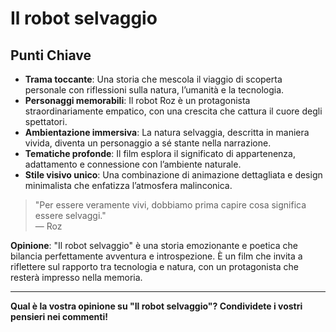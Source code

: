 # Il robot selvaggio

## Punti Chiave

- **Trama toccante**: Una storia che mescola il viaggio di scoperta personale con riflessioni sulla natura, l’umanità e la tecnologia.
- **Personaggi memorabili**: Il robot Roz è un protagonista straordinariamente empatico, con una crescita che cattura il cuore degli spettatori.
- **Ambientazione immersiva**: La natura selvaggia, descritta in maniera vivida, diventa un personaggio a sé stante nella narrazione.
- **Tematiche profonde**: Il film esplora il significato di appartenenza, adattamento e connessione con l’ambiente naturale.
- **Stile visivo unico**: Una combinazione di animazione dettagliata e design minimalista che enfatizza l’atmosfera malinconica.

> "Per essere veramente vivi, dobbiamo prima capire cosa significa essere selvaggi."  
> — Roz

**Opinione**: "Il robot selvaggio" è una storia emozionante e poetica che bilancia perfettamente avventura e introspezione. È un film che invita a riflettere sul rapporto tra tecnologia e natura, con un protagonista che resterà impresso nella memoria.

---

**Qual è la vostra opinione su "Il robot selvaggio"? Condividete i vostri pensieri nei commenti!**
